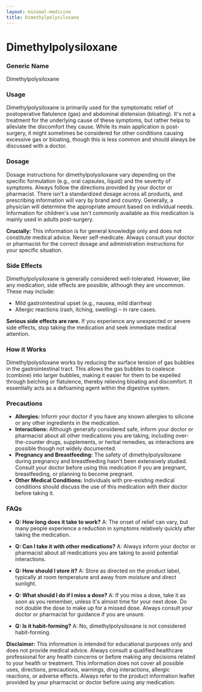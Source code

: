 ```yaml
---
layout: minimal-medicine
title: Dimethylpolysiloxane
---
```


# Dimethylpolysiloxane
### Generic Name
Dimethylpolysiloxane

### Usage
Dimethylpolysiloxane is primarily used for the symptomatic relief of postoperative flatulence (gas) and abdominal distension (bloating).  It's not a treatment for the underlying cause of these symptoms, but rather helps to alleviate the discomfort they cause.  While its main application is post-surgery, it might sometimes be considered for other conditions causing excessive gas or bloating, though this is less common and should always be discussed with a doctor.


### Dosage
Dosage instructions for dimethylpolysiloxane vary depending on the specific formulation (e.g., oral capsules, liquid) and the severity of symptoms.  Always follow the directions provided by your doctor or pharmacist.  There isn't a standardized dosage across all products, and prescribing information will vary by brand and country.  Generally, a physician will determine the appropriate amount based on individual needs.  Information for children's use isn't commonly available as this medication is mainly used in adults post-surgery.

**Crucially:**  This information is for general knowledge only and does not constitute medical advice.  Never self-medicate. Always consult your doctor or pharmacist for the correct dosage and administration instructions for your specific situation.


### Side Effects
Dimethylpolysiloxane is generally considered well-tolerated. However, like any medication, side effects are possible, although they are uncommon.  These may include:

* Mild gastrointestinal upset (e.g., nausea, mild diarrhea)
* Allergic reactions (rash, itching, swelling) – in rare cases.

**Serious side effects are rare.** If you experience any unexpected or severe side effects, stop taking the medication and seek immediate medical attention.


### How it Works
Dimethylpolysiloxane works by reducing the surface tension of gas bubbles in the gastrointestinal tract. This allows the gas bubbles to coalesce (combine) into larger bubbles, making it easier for them to be expelled through belching or flatulence, thereby relieving bloating and discomfort.  It essentially acts as a defoaming agent within the digestive system.


### Precautions
* **Allergies:** Inform your doctor if you have any known allergies to silicone or any other ingredients in the medication.
* **Interactions:** Although generally considered safe, inform your doctor or pharmacist about all other medications you are taking, including over-the-counter drugs, supplements, or herbal remedies, as interactions are possible though not widely documented.
* **Pregnancy and Breastfeeding:**  The safety of dimethylpolysiloxane during pregnancy and breastfeeding hasn't been extensively studied.  Consult your doctor before using this medication if you are pregnant, breastfeeding, or planning to become pregnant.
* **Other Medical Conditions:**  Individuals with pre-existing medical conditions should discuss the use of this medication with their doctor before taking it.


### FAQs

* **Q: How long does it take to work?** A: The onset of relief can vary, but many people experience a reduction in symptoms relatively quickly after taking the medication.

* **Q: Can I take it with other medications?** A:  Always inform your doctor or pharmacist about all medications you are taking to avoid potential interactions.

* **Q: How should I store it?** A: Store as directed on the product label, typically at room temperature and away from moisture and direct sunlight.

* **Q: What should I do if I miss a dose?** A: If you miss a dose, take it as soon as you remember, unless it's almost time for your next dose.  Do not double the dose to make up for a missed dose.  Always consult your doctor or pharmacist for guidance if you are unsure.

* **Q: Is it habit-forming?** A: No, dimethylpolysiloxane is not considered habit-forming.


**Disclaimer:** This information is intended for educational purposes only and does not provide medical advice.  Always consult a qualified healthcare professional for any health concerns or before making any decisions related to your health or treatment.  This information does not cover all possible uses, directions, precautions, warnings, drug interactions, allergic reactions, or adverse effects.  Always refer to the product information leaflet provided by your pharmacist or doctor before using any medication.

